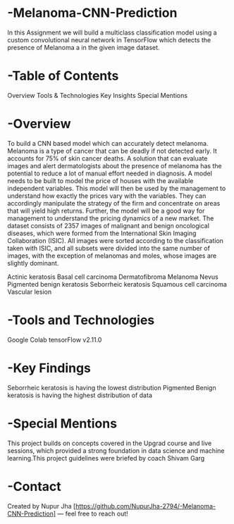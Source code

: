 # -Melanoma-CNN-Prediction
In this Assignment we will build a multiclass classification model using a custom convolutional neural network in TensorFlow which detects the presence of Melanoma  a in the given image dataset.

# -Table of Contents
Overview Tools & Technologies Key Insights Special Mentions

# -Overview
To build a CNN based model which can accurately detect melanoma. Melanoma is a type of cancer that can be deadly if not detected early. It accounts for 75% of skin cancer deaths. A solution that can evaluate images and alert dermatologists about the presence of melanoma has the potential to reduce a lot of manual effort needed in diagnosis.
A model needs to be built to model the price of houses with the available independent variables. This model will then be used by the management to understand how exactly the prices vary with the variables. They can accordingly manipulate the strategy of the firm and concentrate on areas that will yield high returns. Further, the model will be a good way for management to understand the pricing dynamics of a new market.
The dataset consists of 2357 images of malignant and benign oncological diseases, which were formed from the International Skin Imaging Collaboration (ISIC). All images were sorted according to the classification taken with ISIC, and all subsets were divided into the same number of images, with the exception of melanomas and moles, whose images are slightly dominant.

Actinic keratosis
Basal cell carcinoma
Dermatofibroma
Melanoma
Nevus
Pigmented benign keratosis
Seborrheic keratosis
Squamous cell carcinoma
Vascular lesion

# -Tools and Technologies
Google Colab
tensorFlow v2.11.0

# -Key Findings
Seborrheic keratosis is having the lowest distribution
Pigmented Benign keratosis is having the highest distribution of data

# -Special Mentions
This project builds on concepts covered in the Upgrad course and live sessions, which provided a strong foundation in data science and machine learning.This project guidelines were briefed by coach Shivam Garg

# -Contact
Created by Nupur Jha [https://github.com/NupurJha-2794/-Melanoma-CNN-Prediction] — feel free to reach out!

